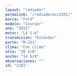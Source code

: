 ```yaml
---
layout: "radiador"
permalink: "/radiadores/2281/"
marca: "Ford"
modelo: "Courier"
ano: "2012"
motor: "L4 1.6"
transmision: "Estándar"
parte: "M-321"
clima: "Con clima"
alto: "20 3/8"
ancho: "14 5/8"
observaciones: ""
id: "2281"
---
```



